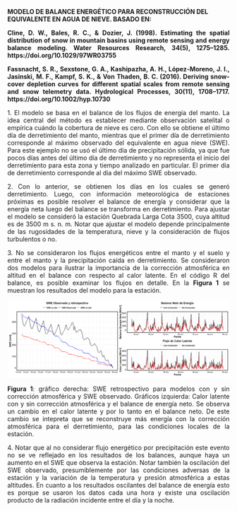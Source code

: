 <strong>MODELO DE BALANCE ENERGÉTICO PARA RECONSTRUCCIÓN DEL EQUIVALENTE EN AGUA DE NIEVE. BASADO EN:</strong>


<p align="justify">
<strong>Cline, D. W., Bales, R. C., & Dozier, J. (1998). Estimating the spatial distribution of snow in mountain basins using remote sensing and energy balance modeling. Water Resources Research, 34(5), 1275–1285. https://doi.org/10.1029/97WR03755</strong>
</p>


<p align="justify"> 
<strong>Fassnacht, S. R., Sexstone, G. A., Kashipazha, A. H., López-Moreno, J. I., Jasinski, M. F., Kampf, S. K., & Von Thaden, B. C. (2016). Deriving snow-cover depletion curves for different spatial scales from remote sensing and snow telemetry data. Hydrological Processes, 30(11), 1708–1717. https://doi.org/10.1002/hyp.10730</strong> 
</p> 

<p align="justify"> 
1. El modelo se basa en el balance de los flujos de energía del manto. La idea central del método es establecer mediante observación satelital o empírica cuándo la cobertura de nieve es cero. Con ello se obtiene el último día de derretimiento del manto, mientras que el primer día de derretimiento corresponde al máximo observado del equivalente en agua nieve (SWE). Para este ejemplo no se usó el último día de precipitación sólida, ya que fue pocos días antes del último día de derretimiento y no representa el inicio del derretimiento para esta zona y tiempo analizado en particular. El primer dia de derretimiento corresponde al dia del máximo SWE observado.
</p>

<p align="justify">
 2. Con lo anterior, se obtienen los días en los cuales se generó derretimiento. Luego, con información meteorológica de estaciones próximas es posible resolver el balance de energía y considerar que la energía neta luego del balance se transforma en derretimiento. Para ajustar el modelo se consideró la estación Quebrada Larga Cota 3500, cuya altitud es de 3500 m s. n. m. Notar que ajustar el modelo depende principalmente de las rugosidades de la temperatura, nieve y la consideración de flujos turbulentos o no.
</p> 


<p align="justify">
3. No se consideraron los flujos energéticos entre el manto y el suelo y entre el manto y la precipitación caída en derretimiento. Se consideraron dos modelos para ilustrar la importancia de la corrección atmosférica en altitud en el balance con respecto al calor latente. En el código R del balance, es posible examinar los flujos en detalle. En la <strong>Figura 1</strong> se muestran los resultados del modelo para la estación.
</p>


<div align="center">
  <img src="https://raw.githubusercontent.com/FelipeRivas5492/Modelo-de-balance-energetico-para-reconstruccion-del-equivalente-en-agua-de-nieve-/main/balance.png" alt="Figura 1 - fig1">
<div align="center">
 
<p align="justify">
<strong>Figura 1</strong>: gráfico derecha: SWE retrospectivo para modelos con y sin corrección atmosférica y SWE observado. Gráficos izquierda: Calor latente con y sin corrección atmosférica y el balance de energía neto. Se observa un cambio en el calor latente y por lo tanto en el balance neto. De este cambio se intepreta que se reconstruye más energía con la corrección atmosférica para el derretimiento, para las condiciones locales de la estación. 
</p>


<p align="justify"> 4. Notar que al no considerar flujo energético por precipitación este evento no se ve reflejado en los resultados de los balances, aunque haya un aumento en el SWE que observa la estación. Notar también la oscilación del SWE observado, presumiblemente por las condiciones adversas de la estación y la variación de la temperatura y presión atmosférica a estas altitudes. En cuanto a los resultados oscilantes del balance de energía esto es porque se usaron los datos cada una hora y existe una oscilación producto de la radiación incidente entre el día y la noche. </p>







